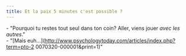 ```yaml
---
title: Et la paix 5 minutes c'est possible ?
---
```


\- "Pourquoi tu restes tout seul dans ton coin? Aller, viens jouer _avec les
autres_."  
\- "[Mais euh...](http://www.psychologytoday.com/articles/index.php?term=pto-2
0070320-000001&print=1)"

